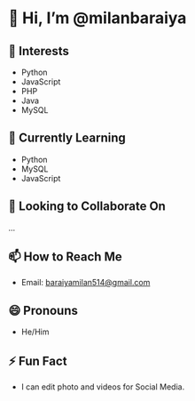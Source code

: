 # 👋 Hi, I’m @milanbaraiya

## 👀 Interests
- Python
- JavaScript
- PHP
- Java
- MySQL

## 🌱 Currently Learning
- Python
- MySQL
- JavaScript

## 💞️ Looking to Collaborate On
...

## 📫 How to Reach Me
- Email: baraiyamilan514@gmail.com

## 😄 Pronouns
- He/Him

## ⚡ Fun Fact
- I can edit photo and videos for Social Media.

<!--
- 👋 Hi, I’m @milanbaraiya
- 👀 I’m interested in ...
- 🌱 I’m currently learning ...
- 💞️ I’m looking to collaborate on ...
- 📫 How to reach me ...
- 😄 Pronouns: ...
- ⚡ Fun fact: ...
-->

<!---
milanbaraiya/milanbaraiya is a ✨ special ✨ repository because its `README.md` (this file) appears on your GitHub profile.
You can click the Preview link to take a look at your changes.
--->
